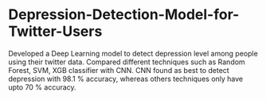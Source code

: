 # Depression-Detection-Model-for-Twitter-Users
Developed a Deep Learning model to detect depression level among people using their twitter data. Compared different techniques such as Random Forest, SVM, XGB classifier with CNN. CNN found as best to detect depression with 98.1 % accuracy, whereas others techniques only have upto 70 % accuracy.
